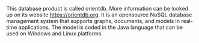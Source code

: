 This database product is called orientdb. More information can be looked up on its website https://orientdb.org. It is an opensource NoSQL database management system that supports graphs, documents, and models in real-time applications.
The model is coded in the Java language that can be used on Windows and Linux platforms. 
